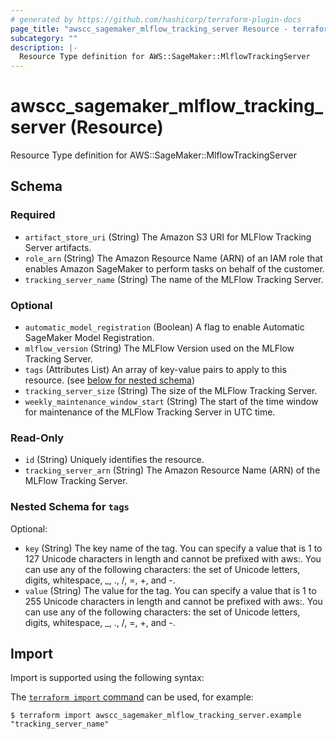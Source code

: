 ```yaml
---
# generated by https://github.com/hashicorp/terraform-plugin-docs
page_title: "awscc_sagemaker_mlflow_tracking_server Resource - terraform-provider-awscc"
subcategory: ""
description: |-
  Resource Type definition for AWS::SageMaker::MlflowTrackingServer
---
```


# awscc_sagemaker_mlflow_tracking_server (Resource)

Resource Type definition for AWS::SageMaker::MlflowTrackingServer



<!-- schema generated by tfplugindocs -->
## Schema

### Required

- `artifact_store_uri` (String) The Amazon S3 URI for MLFlow Tracking Server artifacts.
- `role_arn` (String) The Amazon Resource Name (ARN) of an IAM role that enables Amazon SageMaker to perform tasks on behalf of the customer.
- `tracking_server_name` (String) The name of the MLFlow Tracking Server.

### Optional

- `automatic_model_registration` (Boolean) A flag to enable Automatic SageMaker Model Registration.
- `mlflow_version` (String) The MLFlow Version used on the MLFlow Tracking Server.
- `tags` (Attributes List) An array of key-value pairs to apply to this resource. (see [below for nested schema](#nestedatt--tags))
- `tracking_server_size` (String) The size of the MLFlow Tracking Server.
- `weekly_maintenance_window_start` (String) The start of the time window for maintenance of the MLFlow Tracking Server in UTC time.

### Read-Only

- `id` (String) Uniquely identifies the resource.
- `tracking_server_arn` (String) The Amazon Resource Name (ARN) of the MLFlow Tracking Server.

<a id="nestedatt--tags"></a>
### Nested Schema for `tags`

Optional:

- `key` (String) The key name of the tag. You can specify a value that is 1 to 127 Unicode characters in length and cannot be prefixed with aws:. You can use any of the following characters: the set of Unicode letters, digits, whitespace, _, ., /, =, +, and -.
- `value` (String) The value for the tag. You can specify a value that is 1 to 255 Unicode characters in length and cannot be prefixed with aws:. You can use any of the following characters: the set of Unicode letters, digits, whitespace, _, ., /, =, +, and -.

## Import

Import is supported using the following syntax:

The [`terraform import` command](https://developer.hashicorp.com/terraform/cli/commands/import) can be used, for example:

```shell
$ terraform import awscc_sagemaker_mlflow_tracking_server.example "tracking_server_name"
```
